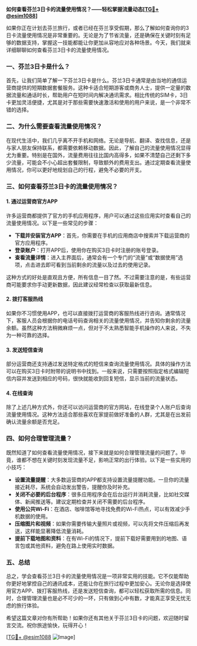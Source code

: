 **如何查看芬兰3日卡的流量使用情况？——轻松掌握流量动态[[TG💪+ @esim1088](https://t.me/s/esim1088)]**

如果你正在计划去芬兰旅行，或者已经在芬兰享受假期，那么了解如何查询你的3日卡流量使用情况是非常重要的。无论是为了节省流量，还是确保在关键时刻有足够的数据支持，掌握这一技能都能让你更加从容地应对各种场景。今天，我们就来详细聊聊如何查看芬兰3日卡的流量使用情况。

### 一、芬兰3日卡是什么？

首先，让我们简单了解一下芬兰3日卡是什么。芬兰3日卡通常是由当地的通信运营商提供的短期数据套餐服务。这种卡适合短期游客或商务人士，提供一定量的数据流量和通话时长，帮助用户在短时间内解决通讯需求。相比传统的SIM卡，3日卡更加灵活便捷，尤其是对于那些需要快速激活和使用的用户来说，是一个非常不错的选择。

### 二、为什么需要查看流量使用情况？

在现代生活中，我们几乎离不开手机和网络。无论是导航、翻译、查找信息，还是与家人朋友保持联系，都需要依赖移动数据。因此，了解自己的流量使用情况显得尤为重要。特别是在国外，流量费用往往比国内高得多，如果不清楚自己还剩下多少流量，可能会不小心超出套餐限制，导致额外的费用支出。通过定期查看流量使用情况，你可以更好地规划自己的行程，避免不必要的开支。

### 三、如何查看芬兰3日卡的流量使用情况？

#### 1. **通过运营商官方APP**

许多运营商都提供了官方的手机应用程序，用户可以通过这些应用实时查看自己的流量使用情况。以下是一些常见的步骤：

- **下载并安装官方APP**：首先，你需要在手机的应用商店中搜索并下载运营商的官方应用程序。
- **登录账户**：打开APP后，使用你在购买3日卡时注册的账号登录。
- **查看流量详情**：进入主界面后，通常会有一个专门的“流量”或“数据使用”选项，点击进去即可看到当前剩余的流量以及过去的使用记录。

这种方式的好处是直观且方便，所有信息一目了然。不过需要注意的是，有些运营商可能要求你手动更新数据，因此建议经常检查以获取最新信息。

#### 2. **拨打客服热线**

如果你不习惯使用APP，也可以直接拨打运营商的客服热线进行咨询。通常情况下，客服人员会根据你的电话号码查询相关的流量使用情况，并告知你剩余的流量余额。虽然这种方法稍微麻烦一点，但对于不太熟悉智能手机操作的人来说，不失为一种可靠的选择。

#### 3. **发送短信查询**

部分运营商还支持通过发送特定格式的短信来查询流量使用情况。具体的操作方法可以在购买3日卡时附带的说明书中找到。一般来说，只需要按照指定格式编辑短信内容并发送到相应的号码，很快就能收到回复短信，显示当前的流量状态。

#### 4. **在线查询**

除了上述几种方式外，你还可以访问运营商的官方网站，在线登录个人账户后查询流量使用情况。这种方法适合那些喜欢在家提前做好准备的人群，尤其是在出发前确认流量余额是否充足。

### 四、如何合理管理流量？

既然知道了如何查看流量使用情况，接下来就是如何合理管理流量的问题了。毕竟，谁都不想在关键时刻发现流量不足，影响正常的出行体验。以下是一些实用的小技巧：

- **设置流量提醒**：大多数运营商的APP都支持设置流量提醒功能。一旦你的流量接近耗尽，系统会自动发出警告，提醒你及时补充。
- **关闭不必要的后台程序**：很多应用程序会在后台运行并消耗流量，比如社交媒体、新闻推送等。建议定期检查并关闭不需要的后台程序。
- **使用公共Wi-Fi**：在酒店、咖啡馆等地寻找免费的Wi-Fi热点，可以有效减少手机数据的使用。
- **压缩图片和视频**：如果你需要传输大量照片或视频，可以先将文件压缩后再发送，这样能显著降低流量消耗。
- **提前下载地图和资料**：在有Wi-Fi的情况下，提前下载好需要用到的地图、语言包或其他资料，避免在路上使用实时数据。

### 五、总结

总之，学会查看芬兰3日卡的流量使用情况是一项非常实用的技能。它不仅能帮助你更好地掌控自己的通讯成本，还能让你在旅行过程中更加安心。无论你是选择使用官方APP、拨打客服热线，还是发送短信查询，都可以轻松获取所需的信息。同时，合理管理流量也是必不可少的一环，只有做到心中有数，才能真正享受无忧无虑的旅行体验。

希望这篇文章对你有所帮助！如果你还有其他关于芬兰3日卡的问题，欢迎随时留言交流。祝你旅途愉快，玩得开心！

[[TG💪+ @esim1088](https://t.me/s/esim1088) ![Image](https://i.postimg.cc/4NQfJmqS/Snipaste-2025-05-13-00-14-12.png)]